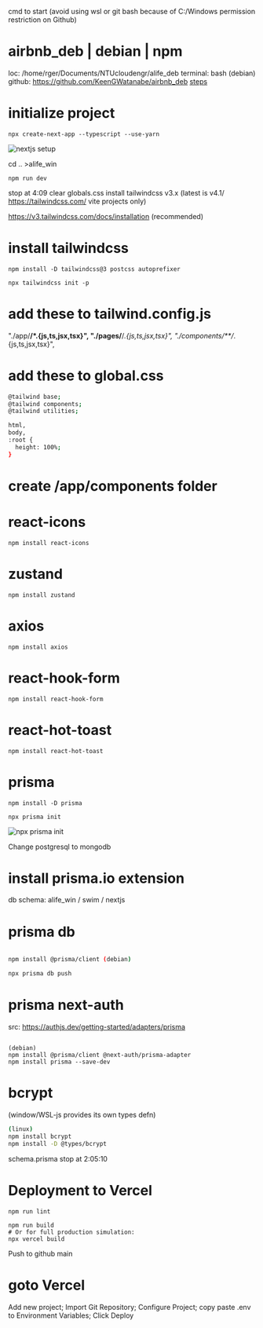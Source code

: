 cmd to start (avoid using wsl or git bash because of C:/Windows permission restriction on Github)

# airbnb_deb | debian | npm

loc: /home/rger/Documents/NTUcloudengr/alife_deb
terminal: bash (debian)
github: https://github.com/KeenGWatanabe/airbnb_deb
[steps](/DOCS/SETUPdebian.md)

# initialize project
```shell
npx create-next-app --typescript --use-yarn
```
![nextjs setup](/images/nextSetup.png)

cd .. >alife_win
```shell
npm run dev
```
stop at 4:09
clear globals.css
install tailwindcss v3.x  (latest is v4.1/ https://tailwindcss.com/ vite projects only)

https://v3.tailwindcss.com/docs/installation (recommended)

# install tailwindcss
```shell
npm install -D tailwindcss@3 postcss autoprefixer

npx tailwindcss init -p
```

# add these to tailwind.config.js
"./app/**/*.{js,ts,jsx,tsx}",
"./pages/**/*.{js,ts,jsx,tsx}",
"./components/**/*.{js,ts,jsx,tsx}",
# add these to global.css
```bash
@tailwind base;
@tailwind components;
@tailwind utilities;   

html,
body,
:root {
  height: 100%;
}
```
# create /app/components folder

# react-icons
```shell
npm install react-icons
```
# zustand
```shell
npm install zustand
```
# axios
```shell
npm install axios
```
# react-hook-form
```shell
npm install react-hook-form
```
# react-hot-toast
```shell
npm install react-hot-toast
```

# prisma
```shell
npm install -D prisma

npx prisma init
```
![npx prisma init](/DOCS/images/primaInstall.png)

Change postgresql to mongodb

# install prisma.io extension

db schema: alife_win / swim / nextjs

# prisma db
```bash

npm install @prisma/client (debian)

npx prisma db push
```

# prisma next-auth
src: https://authjs.dev/getting-started/adapters/prisma
```shell

(debian)
npm install @prisma/client @next-auth/prisma-adapter
npm install prisma --save-dev

```
# bcrypt
(window/WSL-js provides its own types defn)
```bash
(linux)
npm install bcrypt
npm install -D @types/bcrypt
```
schema.prisma
stop at 2:05:10



# Deployment to Vercel
```shell
npm run lint

npm run build
# Or for full production simulation:
npx vercel build
```
Push to github main

# goto Vercel
Add new project;
Import Git Repository;
Configure Project;
copy paste .env to Environment Variables;
Click Deploy


